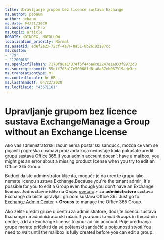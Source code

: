 ```yaml
---
title: Upravljanje grupom bez licence sustava Exchange
ms.author: pebaum
author: pebaum
ms.date: 04/21/2020
ms.audience: ITPro
ms.topic: article
ROBOTS: NOINDEX, NOFOLLOW
localization_priority: Normal
ms.assetid: edef2e23-72cf-4a76-8a51-0b26182187cc
ms.custom:
- "79"
- "1200018"
ms.openlocfilehash: 7170f98a1f874f5f44badc82247e1e933f9972d8
ms.sourcegitcommit: 55eff703a17e500681d8fa6a87eb067019ade3cc
ms.translationtype: MT
ms.contentlocale: hr-HR
ms.lasthandoff: 04/22/2020
ms.locfileid: "43671161"
---
```

# <a name="manage-a-group-without-an-exchange-license"></a><span data-ttu-id="f94a8-102">Upravljanje grupom bez licence sustava Exchange</span><span class="sxs-lookup"><span data-stu-id="f94a8-102">Manage a Group without an Exchange License</span></span>

<span data-ttu-id="f94a8-103">Ako vaš administratorski račun nema poštanski sandučić, možda će vam se pojaviti pogreška u nabavi proizvoda koja nedostaje kada pokušate urediti grupu sustava Office 365.</span><span class="sxs-lookup"><span data-stu-id="f94a8-103">If your admin account doesn't have a mailbox, you might get an error about a missing product license when you try to edit an Office 365 Group.</span></span>
  
<span data-ttu-id="f94a8-104">Budući da ste administrator klijenta, moguće je da uredite grupu iako nemate licencu sustava Exchange.</span><span class="sxs-lookup"><span data-stu-id="f94a8-104">Because you're the tenant admin, it's possible for you to edit a Group even though you don't have an Exchange license.</span></span> <span data-ttu-id="f94a8-105">Jednostavno idite na Grupe [centara](https://outlook.office365.com/ecp.aspx) \> za **administratore** sustava Exchange da biste upravljali grupom sustava Office 365.</span><span class="sxs-lookup"><span data-stu-id="f94a8-105">Just go to [Exchange Admin Center](https://outlook.office365.com/ecp.aspx) \> **Groups** to manage the Office 365 Group.</span></span>
  
<span data-ttu-id="f94a8-106">Ako želite urediti grupe u centru za administratore, dodajte licencu sustava Exchange na administratorski račun.</span><span class="sxs-lookup"><span data-stu-id="f94a8-106">If you want to edit Groups in the admin center, add an Exchange license to your admin account.</span></span> <span data-ttu-id="f94a8-107">Prije uređivanja grupe morate pričekati da se poštanski sandučić u potpunosti stvori.</span><span class="sxs-lookup"><span data-stu-id="f94a8-107">You need to wait until the mailbox is fully created before you can edit a group.</span></span>
  